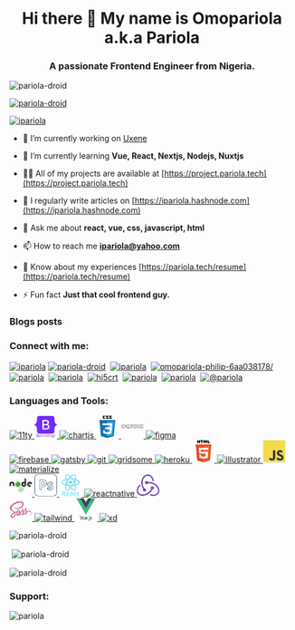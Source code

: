 <h1 align="center">Hi there 👋 My name is Omopariola a.k.a Pariola</h1>
<h3 align="center">A passionate Frontend Engineer from Nigeria.</h3>

<p align="left"> <img src="https://komarev.com/ghpvc/?username=pariola-droid&label=Profile%20views&color=0e75b6&style=flat" alt="pariola-droid" /> </p>

<p align="left"> <a href="https://github.com/ryo-ma/github-profile-trophy"><img src="https://github-profile-trophy.vercel.app/?username=pariola-droid" alt="pariola-droid" /></a> </p>

<p align="left"> <a href="https://twitter.com/ipariola" target="blank"><img src="https://img.shields.io/twitter/follow/ipariola?logo=twitter&style=for-the-badge" alt="ipariola" /></a> </p>

- 🔭 I’m currently working on [Uxene](https://uxene.com)

- 🌱 I’m currently learning **Vue, React, Nextjs, Nodejs, Nuxtjs**

- 👨‍💻 All of my projects are available at [https://project.pariola.tech](https://project.pariola.tech)

- 📝 I regularly write articles on [https://ipariola.hashnode.com](https://ipariola.hashnode.com)

- 💬 Ask me about **react, vue, css, javascript, html**

- 📫 How to reach me **ipariola@yahoo.com**

- 📄 Know about my experiences [https://pariola.tech/resume](https://pariola.tech/resume)

- ⚡ Fun fact **Just that cool frontend guy.**

### Blogs posts
<!-- BLOG-POST-LIST:START -->
<!-- BLOG-POST-LIST:END -->

<h3 align="left">Connect with me:</h3>
<p align="left">
<a href="https://codepen.io/ipariola" target="blank"><img align="center" src="https://raw.githubusercontent.com/rahuldkjain/github-profile-readme-generator/neutral-icons/src/images/icons/Social/codepen.svg" alt="ipariola" height="30" width="40" /></a>
<a href="https://dev.to/pariola-droid" target="blank"><img align="center" src="https://cdn.jsdelivr.net/npm/simple-icons@3.0.1/icons/dev-dot-to.svg" alt="pariola-droid" height="30" width="40" /></a>&nbsp;
<a href="https://twitter.com/ipariola" target="blank"><img align="center" src="https://raw.githubusercontent.com/rahuldkjain/github-profile-readme-generator/neutral-icons/src/images/icons/Social/twitter.svg" alt="ipariola" height="30" width="40" /></a>&nbsp;
<a href="https://linkedin.com/in/omopariola-philip-6aa038178/" target="blank"><img align="center" src="https://raw.githubusercontent.com/rahuldkjain/github-profile-readme-generator/neutral-icons/src/images/icons/Social/linked-in-alt.svg" alt="omopariola-philip-6aa038178/" height="30" width="40" /></a>
<a href="https://stackoverflow.com/users/pariola" target="blank"><img align="center" src="https://raw.githubusercontent.com/rahuldkjain/github-profile-readme-generator/neutral-icons/src/images/icons/Social/stack-overflow.svg" alt="pariola" height="30" width="40" /></a>&nbsp;
<a href="https://codesandbox.com/pariola" target="blank"><img align="center" src="https://cdn.jsdelivr.net/npm/simple-icons@3.0.1/icons/codesandbox.svg" alt="pariola" height="30" width="40" /></a>&nbsp;
<a href="https://instagram.com/hi5crt" target="blank"><img align="center" src="https://raw.githubusercontent.com/rahuldkjain/github-profile-readme-generator/neutral-icons/src/images/icons/Social/instagram.svg" alt="hi5crt" height="30" width="40" /></a>&nbsp;
<a href="https://dribbble.com/pariola" target="blank"><img align="center" src="https://raw.githubusercontent.com/rahuldkjain/github-profile-readme-generator/neutral-icons/src/images/icons/Social/dribbble.svg" alt="pariola" height="30" width="40" /></a>&nbsp;
<a href="https://www.behance.net/pariola" target="blank"><img align="center" src="https://raw.githubusercontent.com/rahuldkjain/github-profile-readme-generator/neutral-icons/src/images/icons/Social/behance.svg" alt="pariola" height="30" width="40" /></a>&nbsp;
<a href="https://medium.com/@pariola" target="blank"><img align="center" src="https://raw.githubusercontent.com/rahuldkjain/github-profile-readme-generator/neutral-icons/src/images/icons/Social/medium.svg" alt="@pariola" height="30" width="40" /></a>
</p>

<h3 align="left">Languages and Tools:</h3>
<p align="left"> <a href="https://www.11ty.dev/" target="_blank"> <img src="https://gist.githubusercontent.com/vivek32ta/c7f7bf583c1fb1c58d89301ea40f37fd/raw/f4c85cce5790758286b8f155ef9a177710b995df/11ty.svg" alt="11ty" width="40" height="40"/> </a> <a href="https://getbootstrap.com" target="_blank"> <img src="https://raw.githubusercontent.com/devicons/devicon/master/icons/bootstrap/bootstrap-plain-wordmark.svg" alt="bootstrap" width="40" height="40"/> </a> <a href="https://www.chartjs.org" target="_blank"> <img src="https://www.chartjs.org/media/logo-title.svg" alt="chartjs" width="40" height="40"/> </a> <a href="https://www.w3schools.com/css/" target="_blank"> <img src="https://raw.githubusercontent.com/devicons/devicon/master/icons/css3/css3-original-wordmark.svg" alt="css3" width="40" height="40"/> </a> <a href="https://expressjs.com" target="_blank"> <img src="https://raw.githubusercontent.com/devicons/devicon/master/icons/express/express-original-wordmark.svg" alt="express" width="40" height="40"/> </a> <a href="https://www.figma.com/" target="_blank"> <img src="https://www.vectorlogo.zone/logos/figma/figma-icon.svg" alt="figma" width="40" height="40"/> <br> </a> <a href="https://firebase.google.com/" target="_blank"> <img src="https://www.vectorlogo.zone/logos/firebase/firebase-icon.svg" alt="firebase" width="40" height="40"/> </a> <a href="https://www.gatsbyjs.com/" target="_blank"> <img src="https://www.vectorlogo.zone/logos/gatsbyjs/gatsbyjs-icon.svg" alt="gatsby" width="40" height="40"/> </a> <a href="https://git-scm.com/" target="_blank"> <img src="https://www.vectorlogo.zone/logos/git-scm/git-scm-icon.svg" alt="git" width="40" height="40"/> </a> <a href="https://gridsome.org/" target="_blank"> <img src="https://www.vectorlogo.zone/logos/gridsome/gridsome-icon.svg" alt="gridsome" width="40" height="40"/> </a> <a href="https://heroku.com" target="_blank"> <img src="https://www.vectorlogo.zone/logos/heroku/heroku-icon.svg" alt="heroku" width="40" height="40"/> </a> <a href="https://www.w3.org/html/" target="_blank"> <img src="https://raw.githubusercontent.com/devicons/devicon/master/icons/html5/html5-original-wordmark.svg" alt="html5" width="40" height="40"/> </a> <a href="https://www.adobe.com/in/products/illustrator.html" target="_blank"> <img src="https://www.vectorlogo.zone/logos/adobe_illustrator/adobe_illustrator-icon.svg" alt="illustrator" width="40" height="40"/> </a> <a href="https://developer.mozilla.org/en-US/docs/Web/JavaScript" target="_blank"> <img src="https://raw.githubusercontent.com/devicons/devicon/master/icons/javascript/javascript-original.svg" alt="javascript" width="40" height="40"/> </a> <a href="https://materializecss.com/" target="_blank"> <img src="https://raw.githubusercontent.com/prplx/svg-logos/5585531d45d294869c4eaab4d7cf2e9c167710a9/svg/materialize.svg" alt="materialize" width="40" height="40"/> </a> <br> <a href="https://nodejs.org" target="_blank"> <img src="https://raw.githubusercontent.com/devicons/devicon/master/icons/nodejs/nodejs-original-wordmark.svg" alt="nodejs" width="40" height="40"/> </a> <a href="https://www.photoshop.com/en" target="_blank"> <img src="https://raw.githubusercontent.com/devicons/devicon/master/icons/photoshop/photoshop-line.svg" alt="photoshop" width="40" height="40"/> </a> <a href="https://reactjs.org/" target="_blank"> <img src="https://raw.githubusercontent.com/devicons/devicon/master/icons/react/react-original-wordmark.svg" alt="react" width="40" height="40"/> </a> <a href="https://reactnative.dev/" target="_blank"> <img src="https://reactnative.dev/img/header_logo.svg" alt="reactnative" width="40" height="40"/> </a> <a href="https://redux.js.org" target="_blank"> <img src="https://raw.githubusercontent.com/devicons/devicon/master/icons/redux/redux-original.svg" alt="redux" width="40" height="40"/> </a> <br> <a href="https://sass-lang.com" target="_blank"> <img src="https://raw.githubusercontent.com/devicons/devicon/master/icons/sass/sass-original.svg" alt="sass" width="40" height="40"/> </a> <a href="https://tailwindcss.com/" target="_blank"> <img src="https://www.vectorlogo.zone/logos/tailwindcss/tailwindcss-icon.svg" alt="tailwind" width="40" height="40"/> </a> <a href="https://vuejs.org/" target="_blank"> <img src="https://raw.githubusercontent.com/devicons/devicon/master/icons/vuejs/vuejs-original-wordmark.svg" alt="vuejs" width="40" height="40"/> </a> <a href="https://www.adobe.com/products/xd.html" target="_blank"> <img src="https://cdn.worldvectorlogo.com/logos/adobe-xd.svg" alt="xd" width="40" height="40"/> </a> </p>



<p><img align="left" src="https://github-readme-stats.vercel.app/api/top-langs?username=pariola-droid&show_icons=true&locale=en&layout=compact" alt="pariola-droid" /></p><br>

<p>&nbsp;<img align="center" src="https://github-readme-stats.vercel.app/api?username=pariola-droid&show_icons=true&locale=en" alt="pariola-droid" /></p>

<p><img align="center" src="https://github-readme-streak-stats.herokuapp.com/?user=pariola-droid&" alt="pariola-droid" /></p>

<h3 align="left">Support:</h3>
<p><a href="https://www.buymeacoffee.com/pariola"> <img align="left" src="https://cdn.buymeacoffee.com/buttons/v2/default-yellow.png" height="50" width="210" alt="pariola" /></a></p><br><br>

